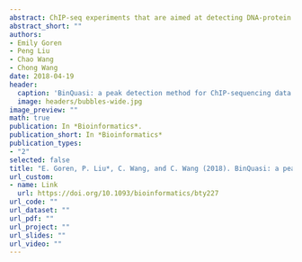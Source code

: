 ```yaml
---
abstract: ChIP-seq experiments that are aimed at detecting DNA-protein interactions require biological replication to draw inferential conclusions, however there is no current consensus on how to analyze ChIP-seq data with biological replicates. Very few methodologies exist for the joint analysis of replicated ChIP-seq data, with approaches ranging from combining the results of analyzing replicates individually to joint modeling of all replicates. Combining the results of individual replicates analyzed separately can lead to reduced peak classification performance compared to joint modeling. Currently available methods for joint analysis may fail to control the false discovery rate at the nominal level. We propose BinQuasi, a peak caller for replicated ChIP-seq data, that jointly models biological replicates using a generalized linear model framework and employs a one-sided quasi-likelihood ratio test to detect peaks. When applied to simulated data and real datasets, BinQuasi performs favorably compared to existing methods, including better control of false discovery rate than existing joint modeling approaches. BinQuasi offers a flexible approach to joint modeling of replicated ChIP-seq data which is preferable to combining the results of replicates analyzed individually.
abstract_short: ""
authors:
- Emily Goren  
- Peng Liu  
- Chao Wang  
- Chong Wang
date: 2018-04-19
header:
  caption: 'BinQuasi: a peak detection method for ChIP-sequencing data with biological replicates'
  image: headers/bubbles-wide.jpg
image_preview: ""
math: true
publication: In *Bioinformatics*.
publication_short: In *Bioinformatics*
publication_types:
- "2"
selected: false
title: "E. Goren, P. Liu*, C. Wang, and C. Wang (2018). BinQuasi: a peak detection method for ChIP-sequencing data with biological replicates. Bioinformatics, bty227."
url_custom:
- name: Link
  url: https://doi.org/10.1093/bioinformatics/bty227
url_code: ""
url_dataset: ""
url_pdf: ""
url_project: ""
url_slides: ""
url_video: ""
---
```

